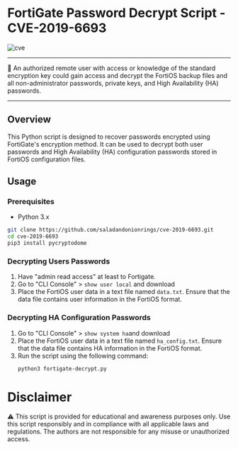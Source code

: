 # FortiGate Password Decrypt Script - CVE-2019-6693

![cve](https://github.com/saladandonionrings/cve-2019-6693/assets/61053314/861fc896-eb4a-4030-b7ea-51934993eadd)

---

🔐 An authorized remote user with access or knowledge of the standard encryption key could gain access and decrypt the FortiOS backup files and all non-administrator passwords, private keys, and High Availability (HA) passwords.

---

## Overview

This Python script is designed to recover passwords encrypted using FortiGate's encryption method. It can be used to decrypt both user passwords and High Availability (HA) configuration passwords stored in FortiOS configuration files.

## Usage
### Prerequisites

- Python 3.x
```bash
git clone https://github.com/saladandonionrings/cve-2019-6693.git
cd cve-2019-6693
pip3 install pycryptodome
```

### Decrypting Users Passwords
1. Have "admin read access" at least to Fortigate.
2. Go to "CLI Console" > `show user local` and download
3. Place the FortiOS user data in a text file named `data.txt`. Ensure that the data file contains user information in the FortiOS format.

### Decrypting HA Configuration Passwords
1. Go to "CLI Console" >  `show system ha`and download
2. Place the FortiOS user data in a text file named `ha_config.txt`. Ensure that the data file contains HA information in the FortiOS format.
3. Run the script using the following command:
   ```bash
   python3 fortigate-decrypt.py
   ```

# Disclaimer
⚠️ This script is provided for educational and awareness purposes only. Use this script responsibly and in compliance with all applicable laws and regulations. The authors are not responsible for any misuse or unauthorized access.
